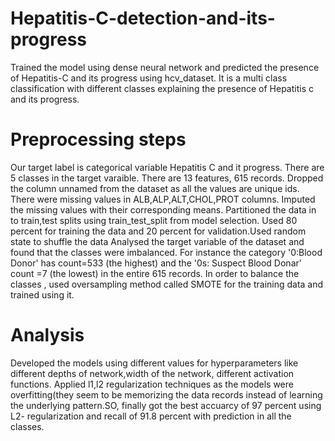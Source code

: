 # Hepatitis-C-detection-and-its-progress
Trained the model using dense neural network and predicted the presence of Hepatitis-C and its progress using hcv_dataset. It is a multi class classification with different classes explaining the presence of Hepatitis c and its progress.

# Preprocessing steps

Our target label is categorical variable Hepatitis C and it progress. There are 5 classes in the target varaible. There are 13 features, 615 records. Dropped the column unnamed from the dataset as all the values are unique ids.
There were missing values in ALB,ALP,ALT,CHOL,PROT columns. Imputed the missing values with their corresponding means.
Partitioned the data in to train,test splits using train_test_split from model selection. Used 80 percent for training the data and 20 percent for validation.Used random state to shuffle the data
Analysed the target variable of the dataset and found that the classes were imbalanced. For instance the category '0:Blood Donor' has count=533 (the highest) and the '0s: Suspect Blood Donar' count =7 (the lowest) in the entire 615 records.
In order to balance the classes , used oversampling method called SMOTE for the training data and trained using it.
# Analysis
Developed the models using different values for hyperparameters like different depths of network,width of the network, different activation functions. Applied l1,l2 regularization techniques as the models were overfitting(they seem to be memorizing the data records instead of learning the underlying pattern.SO, finally got the best accuarcy of 97 percent using L2- regularization and recall of 91.8 percent with prediction in all the classes.
